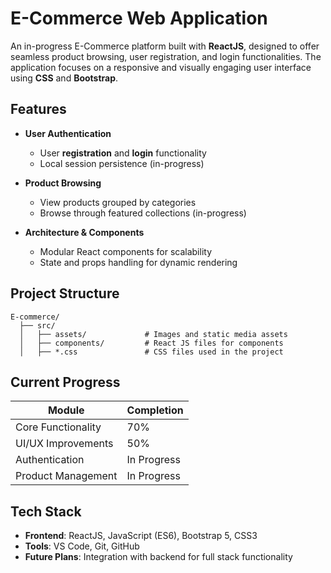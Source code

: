 # E-Commerce Web Application

An in-progress E-Commerce platform built with **ReactJS**, designed to offer seamless product browsing, user registration, and login functionalities. The application focuses on a responsive and visually engaging user interface using **CSS** and **Bootstrap**.

## Features

- **User Authentication**  
  - User **registration** and **login** functionality  
  - Local session persistence (in-progress)

- **Product Browsing**  
  - View products grouped by categories  
  - Browse through featured collections (in-progress)

- **Architecture & Components**  
  - Modular React components for scalability  
  - State and props handling for dynamic rendering

## Project Structure

```
E-commerce/
  ├── src/
  │   ├── assets/             # Images and static media assets
  │   ├── components/         # React JS files for components
  │   ├── *.css               # CSS files used in the project
```

## Current Progress

| Module                | Completion   |
|-----------------------|--------------|
| Core Functionality     | 70%          |
| UI/UX Improvements     | 50%          |
| Authentication        | In Progress  |
| Product Management    | In Progress  |

## Tech Stack

- **Frontend**: ReactJS, JavaScript (ES6), Bootstrap 5, CSS3  
- **Tools**: VS Code, Git, GitHub  
- **Future Plans**: Integration with backend for full stack functionality
